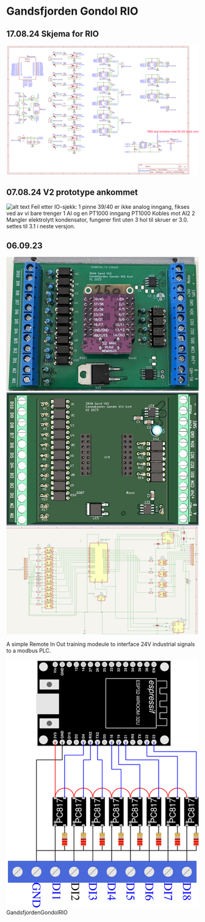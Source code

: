 # Gandsfjorden Gondol RIO
## 17.08.24 Skjema for RIO
![alt text](https://github.com/mosy/GandsfjordenGondolRIO/blob/master/Bilder/Schematic_Gandsfjorden-Gondol-RIO_2024-08-17.svg "Logo Title Text 1")
## 07.08.24 V2 prototype ankommet
![alt text](https://github.com/mosy/GandsfjordenGondolRIO/blob/master/Bilder/V2%20første%20sending.jpg "Logo Title Text 1")
Feil etter IO-sjekk:
1 pinne 39/40 er ikke analog inngang, fikses ved av vi bare trenger 1 AI og en PT1000 inngang PT1000 Kobles mot AI2
2 Mangler elektrolytt kondensator, fungerer fint uten
3 hol til skruer er 3.0. settes til 3.1 i neste versjon. 




## 06.09.23

![alt text](https://github.com/mosy/GandsfjordenGondolRIO/blob/master/Bilder/RIO.jpg "Logo Title Text 1")
![alt text](https://github.com/mosy/GandsfjordenGondolRIO/blob/master/Bilder/ESP32RIO.jpg "Logo Title Text 1")
![alt text](https://github.com/mosy/GandsfjordenGondolRIO/blob/master/Bilder/diagram.png "Logo Title Text 1")

A simple Remote In Out training modeule to interface 24V industrial signals to a modbus PLC. 

![alt text](https://github.com/mosy/Gand-RIO-Trainer/blob/master/Tegninger/Kobling.svg "Logo Title Text 1")
 GandsfjordenGondolRIO
